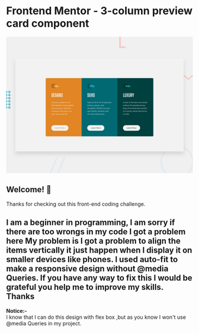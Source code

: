 # Frontend Mentor - 3-column preview card component

![Design preview for the 3-column preview card component coding challenge](./design/desktop-preview.jpg)

## Welcome! 👋

Thanks for checking out this front-end coding challenge.

I am a beginner in programming, I am sorry if there are too wrongs in my code I got a problem here My problem is I got a problem to align the items vertically it just happen when I display it on smaller devices like phones. I used auto-fit to make a responsive design without @media Queries. If you have any way to fix this I would be grateful you help me to improve my skills. Thanks
-
**Notice:-**  
I know that I can do this design with flex box ,but as you know I won't use @media Queries in my project. 
